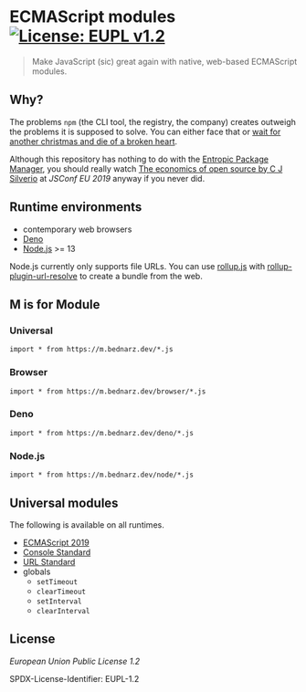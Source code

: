 # ECMAScript modules [![License: EUPL v1.2][license-image]][license-url]

> Make JavaScript (sic) great again with native, web-based ECMAScript modules.

## Why?

The problems `npm` (the CLI tool, the registry, the company)
creates outweigh the problems it is supposed to solve.
You can either face that or
[wait for another christmas and die of a broken heart](https://en.wikipedia.org/wiki/James_Stockdale#The_Stockdale_Paradox).

Although this repository has nothing to do with the
[Entropic Package Manager](https://www.entropic.dev/),
you should really watch
[The economics of open source by C J Silverio](https://www.youtube.com/watch?v=MO8hZlgK5zc)
at *JSConf EU 2019* anyway if you never did.

## Runtime environments

- contemporary web browsers
- [Deno](https://deno.land/)
- [Node.js](https://nodejs.org/) >= 13

Node.js currently only supports file URLs.
You can use
[rollup.js](https://rollupjs.org/guide/)
with
[rollup-plugin-url-resolve](https://github.com/mjackson/rollup-plugin-url-resolve)
to create a bundle from the web.

## M is for Module

### Universal

    import * from https://m.bednarz.dev/*.js

### Browser

    import * from https://m.bednarz.dev/browser/*.js

### Deno

    import * from https://m.bednarz.dev/deno/*.js

### Node.js

    import * from https://m.bednarz.dev/node/*.js

## Universal modules

The following is available on all runtimes.

- [ECMAScript 2019](https://ecma-international.org/ecma-262/10.0/)
- [Console Standard](https://console.spec.whatwg.org)
- [URL Standard](https://spec.whatwg.org)
- globals
    - `setTimeout`
    - `clearTimeout`
    - `setInterval`
    - `clearInterval`

## License

*European Union Public License 1.2*

SPDX-License-Identifier: EUPL-1.2

[license-image]: https://img.shields.io/github/license/eric-bednarz-dev/ECMAScript-modules
[license-url]:   https://joinup.ec.europa.eu/collection/eupl/eupl-text-eupl-12
